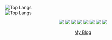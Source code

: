 
  ![Top Langs](https://github-readme-stats.vercel.app/api/?username=oguuk&show_icons=true&theme=swift) </br>
  ![Top Langs](https://github-readme-stats.vercel.app/api/top-langs/?username=oguuk&show_icons=true&theme=swift)
<p align="center"><img src="https://img.shields.io/badge/Python-489C08?style=flat-square&logo=Python&logoColor=white"/></a> <img src="https://img.shields.io/badge/Swift-F05138?style=flat-square&logo=Swift&logoColor=white"/></a> <img src="https://img.shields.io/badge/CocoaPods-EE3322?style=flat-square&logo=CocoaPods&logoColor=white"/></a> <img src="https://img.shields.io/badge/C++-00599C?style=flat-square&logo=C++&logoColor=white"/></a> <img src="https://img.shields.io/badge/JAVA-D72222?style=flat-square&logo=JAVA&logoColor=white"/></a> <img src="https://img.shields.io/badge/HTML-E34F26?style=flat-square&logo=HTML5&logoColor=white"/></a>  <img src="https://img.shields.io/badge/CSS-1572B6?style=flat-square&logo=CSS3&logoColor=white"/></a>  <img src="https://img.shields.io/badge/JavaScript-F7DF1E?style=flat-square&logo=JavaScript&logoColor=black"/></a></p> 
<p align="center"><a href="https://oguuk.tistory.com/" style="text-decoration:none, color: red">My Blog</a></p>
<!--
**oguuk/oguuk** is a ✨ _special_ ✨ repository because its `README.md` (this file) appears on your GitHub profile.

Here are some ideas to get you started:

- 🔭 I’m currently working on ...
- 🌱 I’m currently learning ...
- 👯 I’m looking to collaborate on ...
- 🤔 I’m looking for help with ...
- 💬 Ask me about ...
- 📫 How to reach me: ...
- 😄 Pronouns: ...
- ⚡ Fun fact: ...
-->
